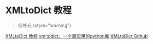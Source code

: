 # XMLtoDict 教程

<show-structure depth="2"/>

> 待补充
{style="warning"}

<seealso>
<category ref="ref_docs">
  <a href="https://mp.weixin.qq.com/s/173wzx_poapGr9LCGM45yw">XMLtoDict 教程</a>
  <a href="https://mp.weixin.qq.com/s/ExM1ft42aFmFxml5DSX6rA">xmltodict，一个超实用的python库</a>
</category>
<category ref="ref_github">
    <a href="https://github.com/martinblech/xmltodict">XMLtoDict Github</a>
</category>
</seealso>
